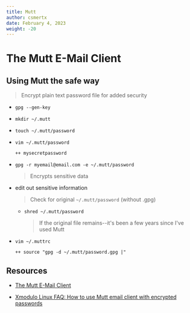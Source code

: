 ```yaml
---
title: Mutt
author: csmertx
date: February 4, 2023
weight: -20
---
```


# The Mutt E-Mail Client

## Using Mutt the safe way

> Encrypt plain text password file for added security

- ```gpg --gen-key```

- ```mkdir ~/.mutt```

- ```touch ~/.mutt/password```

- ```vim ~/.mutt/password```

    ```
    ++ mysecretpassword
    ```

- ```gpg -r myemail@email.com -e ~/.mutt/password```

    > Encrypts sensitive data

- edit out sensitive information

    > Check for original ```~/.mutt/password``` (without .gpg)

    - ```shred ~/.mutt/password```

        > If the original file remains--it's been a few years since I've used Mutt

- ```vim ~/.muttrc```

    ```
    ++ source "gpg -d ~/.mutt/password.gpg |" 
    ```

## Resources

- [The Mutt E-Mail Client](http://www.mutt.org/)

- [Xmodulo Linux FAQ: How to use Mutt email client with encrypted passwords](http://xmodulo.com/mutt-email-client-encrypted-passwords.html)
